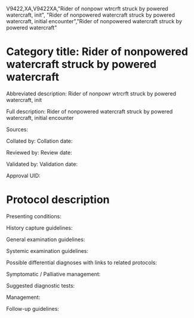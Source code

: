 V9422,XA,V9422XA,"Rider of nonpowr wtrcrft struck by powered watercraft, init", "Rider of nonpowered watercraft struck by powered watercraft, initial encounter","Rider of nonpowered watercraft struck by powered watercraft"
# Category title: Rider of nonpowered watercraft struck by powered watercraft

Abbreviated description: Rider of nonpowr wtrcrft struck by powered watercraft, init

Full description: Rider of nonpowered watercraft struck by powered watercraft, initial encounter

Sources:

Collated by:
Collation date:

Reviewed by:
Review date:

Validated by:
Validation date:

Approval UID:

# Protocol description

Presenting conditions:

History capture guidelines:

General examination guidelines:

Systemic examination guidelines:

Possible differential diagnoses with links to related protocols:

Symptomatic / Palliative management:

Suggested diagnostic tests:

Management:

Follow-up guidelines:

